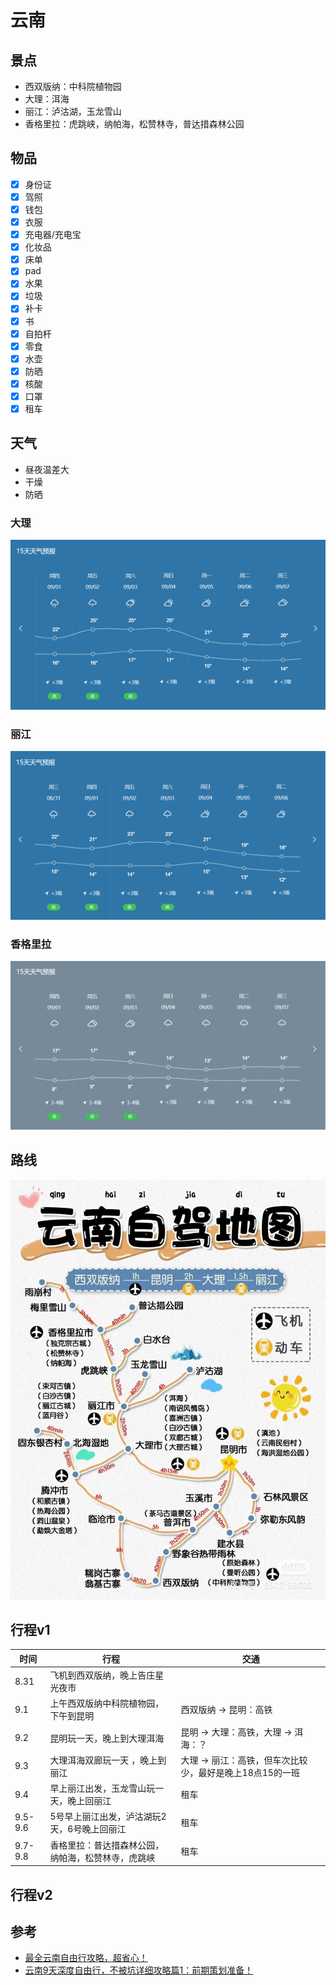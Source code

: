 # 云南

## 景点

- 西双版纳：中科院植物园
- 大理：洱海
- 丽江：泸沽湖，玉龙雪山
- 香格里拉：虎跳峡，纳帕海，松赞林寺，普达措森林公园

## 物品

- [x] 身份证
- [x] 驾照
- [x] 钱包
- [x] 衣服
- [x] 充电器/充电宝
- [x] 化妆品
- [x] 床单
- [x] pad
- [x] 水果
- [x] 垃圾
- [x] 补卡
- [x] 书
- [x] 自拍杆
- [x] 零食
- [x] 水壶
- [x] 防晒
- [x] 核酸
- [x] 口罩
- [x] 租车

## 天气

- 昼夜温差大
- 干燥
- 防晒

### 大理

![](https://github.com/frontend-gxg/pic_bed/blob/main/002.png?raw=true)

### 丽江

![](https://github.com/frontend-gxg/pic_bed/blob/main/003.png?raw=true)

### 香格里拉

![](https://github.com/frontend-gxg/pic_bed/blob/main/004.png?raw=true)

## 路线

![](https://github.com/frontend-gxg/pic_bed/blob/main/005.jpg?raw=true)

## 行程v1

| 时间    | 行程 | 交通 |
|---------|------|-----|
| 8.31    | 飞机到西双版纳，晚上告庄星光夜市 | |
| 9.1     | 上午西双版纳中科院植物园，下午到昆明 | 西双版纳 -> 昆明：高铁 |
| 9.2     | 昆明玩一天，晚上到大理洱海 | 昆明 -> 大理：高铁，大理 -> 洱海：？ |
| 9.3     | 大理洱海双廊玩一天 ，晚上到丽江 | 大理 -> 丽江：高铁，但车次比较少，最好是晚上18点15的一班 |
| 9.4     | 早上丽江出发，玉龙雪山玩一天，晚上回丽江 | 租车 |
| 9.5-9.6 | 5号早上丽江出发，泸沽湖玩2天，6号晚上回丽江 | 租车 |
| 9.7-9.8 | 香格里拉：普达措森林公园，纳帕海，松赞林寺，虎跳峡 | 租车 |

## 行程v2

## 参考

- [最全云南自由行攻略，超省心！](https://zhuanlan.zhihu.com/p/65560784)
- [云南9天深度自由行，不被坑详细攻略篇1：前期策划准备！](https://post.smzdm.com/p/aekzl59q/)